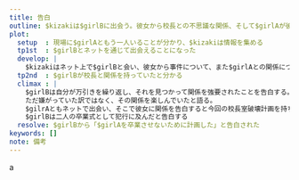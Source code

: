 ```yaml
---
title: 告白
outline: $kizakiは$girlBに出会う。彼女から校長との不思議な関係、そして$girlAが彼女を庇ってくれたことを聞く。
plot:
  setup  : 現場に$girlAともう一人いることが分かり、$kizakiは情報を集める
  tp1st  : $girlBとネットを通じて出会えることになった
  develop: |
    $kizakiはネット上で$girlBと会い、彼女から事件について、また$girlAとの関係について話を聞く。
  tp2nd  : $girlBが校長と関係を持っていたと分かる
  climax : |
    $girlBは自分が万引きを繰り返し、それを見つかって関係を強要されたことを告白する。
    ただ嫌がっていた訳ではなく、その関係を楽しんでいたと語る。
    $gilrAともネットで出会い、そこで彼女に関係を告白すると今回の校長室破壊計画を持ちかけられた。
    $girlBは二人の卒業式として犯行に及んだと告白する
  resolve: $girlBから「$girlAを卒業させないために計画した」と告白された
keywords: []
note: 備考
---
```


a

